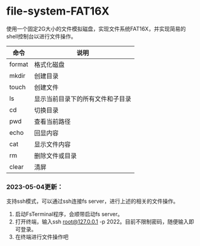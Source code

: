 # file-system-FAT16X
使用一个固定2G大小的文件模拟磁盘，实现文件系统FAT16X，并实现简易的shell控制台以进行文件操作。

| 命令  | 说明   |
| ---- | -----  |
| format     | 格式化磁盘 |
| mkdir      | 创建目录   |
| touch      | 创建文件   |
| ls         | 显示当前目录下的所有文件和子目录 |
| cd         | 切换目录   |
| pwd        | 查看当前路径   |
| echo       | 回显内容   |
| cat        | 显示文件内容   |
| rm	        | 删除文件或目录   |
| clear        | 清屏   |


### 2023-05-04更新：
支持ssh模式，可以通过ssh连接fs server，进行上述的相关的文件操作。
1. 启动FsTerminal程序，会顺带启动fs server。
2. 打开终端，输入ssh root@127.0.0.1 -p 2022。目前不限制密码，随便输入即可登录。
3. 在终端进行文件操作吧
